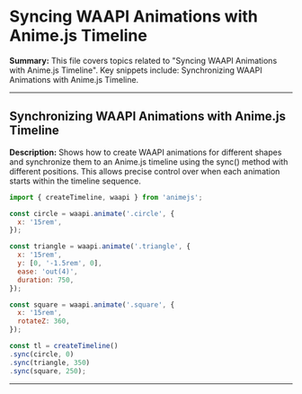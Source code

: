 # Syncing WAAPI Animations with Anime.js Timeline

**Summary:** This file covers topics related to "Syncing WAAPI Animations with Anime.js Timeline". Key snippets include: Synchronizing WAAPI Animations with Anime.js Timeline.

---

## Synchronizing WAAPI Animations with Anime.js Timeline

**Description:** Shows how to create WAAPI animations for different shapes and synchronize them to an Anime.js timeline using the sync() method with different positions. This allows precise control over when each animation starts within the timeline sequence.

```javascript
import { createTimeline, waapi } from 'animejs';

const circle = waapi.animate('.circle', {
  x: '15rem',
});

const triangle = waapi.animate('.triangle', {
  x: '15rem',
  y: [0, '-1.5rem', 0],
  ease: 'out(4)',
  duration: 750,
});

const square = waapi.animate('.square', {
  x: '15rem',
  rotateZ: 360,
});

const tl = createTimeline()
.sync(circle, 0)
.sync(triangle, 350)
.sync(square, 250);
```

---